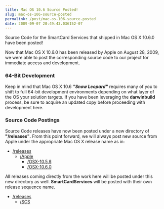 ```yaml
---
title: Mac OS 10.6 Source Posted!
slug: mac-os-106-source-posted
permalink: /post/mac-os-106-source-posted
date: 2009-09-07 20:49:43.036152-07
---
```


Source Code for the SmartCard Services that shipped in Mac OS X 10.6.0 have been posted!

Now that Mac OS X 10.6.0 has been released by Apple on August 28, 2009, we were able to post the corresponding source code to our project for immediate access and development.

<!--more-->

### 64-Bit Development

Keep in mind that Mac OS X 10.6 ***"Snow Leopard"*** requires many of you to shift to full 64-bit development environments depending on what layer of the OS your solution targets. If you have been leveraging the **darwinbuild** process, be sure to acquire an updated copy before proceeding with development here.

### Source Code Postings

Source Code releases have now been posted under a new directory of **"/releases"**. From this point forward, we will always post new source from Apple under the appropriate Mac OS X release name as in:

* [/releases](https://smartcardservices.macosforge.org/trac/browser/releases "Releases")
  * [/Apple](https://smartcardservices.macosforge.org/trac/browser/releases/Apple "Apple Releases")
    * [/OSX-10.5.6](https://smartcardservices.macosforge.org/trac/browser/releases/Apple/OSX-10.5.6 "Apple Mac OS X 10.5.6")
    * [/OSX-10.6.0](https://smartcardservices.macosforge.org/trac/browser/releases/Apple/OSX-10.6.0 "Apple Mac OS X 10.6.0")

All releases coming directly from the work here will be posted under this new directory as well. **SmartCardServices** will be posted with their own release sequence name.

* [/releases](https://smartcardservices.macosforge.org/trac/browser/releases "Releases")
  * [/SCS](https://smartcardservices.macosforge.org/trac/browser/releases/SCS "SCS Releases")
